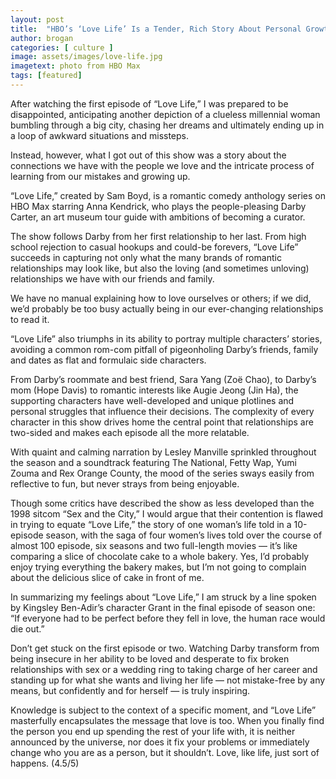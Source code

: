 ```yaml
---
layout: post
title:  "HBO’s ‘Love Life’ Is a Tender, Rich Story About Personal Growth and Life’s Challenges"
author: brogan
categories: [ culture ]
image: assets/images/love-life.jpg
imagetext: photo from HBO Max
tags: [featured]
---
```


After watching the first episode of “Love Life,” I was prepared to be disappointed, anticipating another depiction of a clueless millennial woman bumbling through a big city, chasing her dreams and ultimately ending up in a loop of awkward situations and missteps. 

Instead, however, what I got out of this show was a story about the connections we have with the people we love and the intricate process of learning from our mistakes and growing up.

“Love Life,” created by Sam Boyd, is a romantic comedy anthology series on HBO Max starring Anna Kendrick, who plays the people-pleasing Darby Carter, an art museum tour guide with ambitions of becoming a curator. 

The show follows Darby from her first relationship to her last. From high school rejection to casual hookups and could-be forevers, “Love Life” succeeds in capturing not only what the many brands of romantic relationships may look like, but also the loving (and sometimes unloving) relationships we have with our friends and family.

We have no manual explaining how to love ourselves or others; if we did, we’d probably be too busy actually being in our ever-changing relationships to read it.

“Love Life” also triumphs in its ability to portray multiple characters’ stories, avoiding a common rom-com pitfall of pigeonholing Darby’s friends, family and dates as flat and formulaic side characters.

From Darby’s roommate and best friend, Sara Yang (Zoë Chao), to Darby’s mom (Hope Davis) to romantic interests like Augie Jeong (Jin Ha), the supporting characters have well-developed and unique plotlines and personal struggles that influence their decisions. The complexity of every character in this show drives home the central point that relationships are two-sided and makes each episode all the more relatable.

With quaint and calming narration by Lesley Manville sprinkled throughout the season and a soundtrack featuring The National, Fetty Wap, Yumi Zouma and Rex Orange County, the mood of the series sways easily from reflective to fun, but never strays from being enjoyable.

Though some critics have described the show as less developed than the 1998 sitcom “Sex and the City,” I would argue that their contention is flawed in trying to equate “Love Life,” the story of one woman’s life told in a 10-episode season, with the saga of four women’s lives told over the course of almost 100 episode, six seasons and two full-length movies — it’s like comparing a slice of chocolate cake to a whole bakery. Yes, I’d probably enjoy trying everything the bakery makes, but I’m not going to complain about the delicious slice of cake in front of me.

In summarizing my feelings about “Love Life,” I am struck by a line spoken by Kingsley Ben-Adir’s character Grant in the final episode of season one: “If everyone had to be perfect before they fell in love, the human race would die out.”

Don’t get stuck on the first episode or two. Watching Darby transform from being insecure in her ability to be loved and desperate to fix broken relationships with sex or a wedding ring to taking charge of her career and standing up for what she wants and living her life — not mistake-free by any means, but confidently and for herself — is truly inspiring. 

Knowledge is subject to the context of a specific moment, and “Love Life” masterfully encapsulates the message that love is too. When you finally find the person you end up spending the rest of your life with, it is neither announced by the universe, nor does it fix your problems or immediately change who you are as a person, but it shouldn’t. Love, like life, just sort of happens. (4.5/5)
